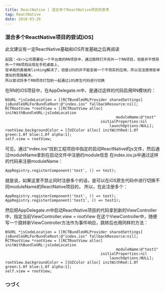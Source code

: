 ```yaml
---
title: ReactNative | 混合多个ReactNative项目的思考
tag: ReactNative
date: 2018-03-26
---
```


### 混合多个ReactNative项目的尝试[iOS]

此文建议有一定ReactNative基础和iOS开发基础之后再阅读

```
起因：<br>公司需要在一个平台类的RN项目中，通过跳转打开另外一个RN项目，但是并不想另外一个RN项目出现在手机桌面上,
安卓版的直接用linking解决了，但是iOS的并不能安装一个不现实的应用，所以没法使用安卓类似的思路解决，
所以尝试将多个RN项目打包到一起通过iOS原生代码进行切换
```

在RN的iOS项目中，在AppDelegate.m中，是通过这样的代码启用RN模块的：

```
NSURL *jsCodeLocation = [[RCTBundleURLProvider sharedSettings] jsBundleURLForBundleRoot:@"index.ios" fallbackResource:nil];
RCTRootView *rootView = [[RCTRootView alloc] initWithBundleURL:jsCodeLocation
                                                  moduleName:@"test"
                                           initialProperties:nil
                                               launchOptions:NULL];
rootView.backgroundColor = [[UIColor alloc] initWithRed:1.0f green:1.0f blue:1.0f alpha:1];
self.view = rootView;
```

可见，通过"index.ios"找到工程项目中指定的启动ReactNative的js文件，然后通过moduleName拿到在启动文件中注册的module信息 在index.ios.js中通过这样的代码来注册moduleName：

```
AppRegistry.registerComponent('test', () => test);
```

 就是说，如果这里不禁止同时注册多个的话，是可以在iOS原生代码中进行切换不同moduleName的ReactNative项目的， 所以，在此注册多个：

```
AppRegistry.registerComponent('test', () => test);
AppRegistry.registerComponent('test1', () => test1);
```

然后把AppDelegate.m中启动ReactNative项目的代码拿到新的ViewController中，指定当前ViewController.view = rootView
在这个ViewController中，随便写一个跳转新ViewController方法作为事件响应，跳转后也用同样的方法：

```
NSURL *jsCodeLocation = [[RCTBundleURLProvider sharedSettings] jsBundleURLForBundleRoot:@"index.ios" fallbackResource:nil];
RCTRootView *rootView = [[RCTRootView alloc] initWithBundleURL:jsCodeLocation
                                                  moduleName:@"test1"
                                           initialProperties:nil
                                               launchOptions:NULL];
rootView.backgroundColor = [[UIColor alloc] initWithRed:1.0f green:1.0f blue:1.0f alpha:1];
self.view = rootView;
```



### つづく